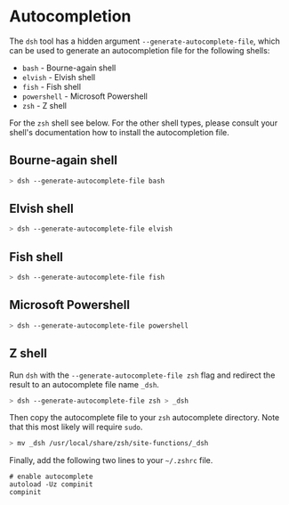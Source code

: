 # Autocompletion

The `dsh` tool has a hidden argument `--generate-autocomplete-file`, which can be used
to generate an autocompletion file for the following shells:

* `bash` - Bourne-again shell
* `elvish` - Elvish shell
* `fish` - Fish shell
* `powershell` - Microsoft Powershell
* `zsh` - Z shell

For the `zsh` shell see below. For the other shell types, please consult your shell's documentation
how to install the autocompletion file.

## Bourne-again shell

```bash
> dsh --generate-autocomplete-file bash
```

## Elvish shell

```bash
> dsh --generate-autocomplete-file elvish
```

## Fish shell

```bash
> dsh --generate-autocomplete-file fish
```

## Microsoft Powershell

```bash
> dsh --generate-autocomplete-file powershell
```

## Z shell

Run `dsh` with the `--generate-autocomplete-file zsh` flag and redirect the result
to an autocomplete file name `_dsh`.

```bash
> dsh --generate-autocomplete-file zsh > _dsh
```

Then copy the autocomplete file to your `zsh` autocomplete directory.
Note that this most likely will require `sudo`.

```bash
> mv _dsh /usr/local/share/zsh/site-functions/_dsh
```

Finally, add the following two lines to your `~/.zshrc` file.

```
# enable autocomplete
autoload -Uz compinit
compinit
```
